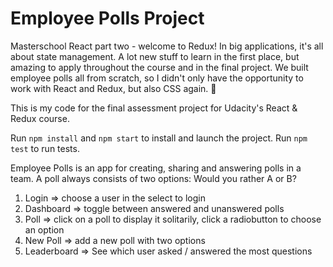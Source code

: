 # Employee Polls Project

Masterschool React part two - welcome to Redux! In big applications, it's all about state management. A lot new stuff to learn in the first place, but amazing to apply throughout the course and in the final project. We built employee polls all from scratch, so I didn't only have the opportunity to work with React and Redux, but also CSS again. 💛

This is my code for the final assessment project for Udacity's React & Redux course.

Run `npm install` and `npm start` to install and launch the project.
Run `npm test` to run tests.

Employee Polls is an app for creating, sharing and answering polls in a team.
A poll always consists of two options: Would you rather A or B?

1. Login => choose a user in the select to login
2. Dashboard => toggle between answered and unanswered polls
3. Poll => click on a poll to display it solitarily, click a radiobutton to choose an option
4. New Poll => add a new poll with two options
5. Leaderboard => See which user asked / answered the most questions
